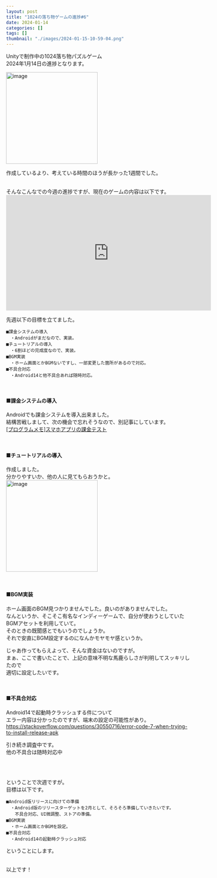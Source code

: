 ```yaml
---
layout: post
title: "1024の落ち物ゲームの進捗#6"
date: 2024-01-14
categories: []
tags: []
thumbnail: "./images/2024-01-15-10-59-04.png"
---
```


Unityで制作中の1024落ち物パズルゲーム  
2024年1月14日の進捗となります。  
  

<img src="{{ './images/2024-01-15-11-02-06.png' }}" alt="image" width="250" class="center-image"/>
  
作成しているより、考えている時間のほうが長かった1週間でした。  

  
<br>
そんなこんなでの今週の進捗ですが、現在のゲームの内容は以下です。    
<iframe width="560" height="315" src="https://www.youtube.com/embed/EpDCSbJ1qpM" frameborder="0" allowfullscreen></iframe>  
  
<br>
  

先週以下の目標を立てました。  　
```
■課金システムの導入  
　・Androidがまだなので、実装。
■チュートリアルの導入
　・6割ほどの完成度なので、実装。
■BGM実装
　・ホーム画面とかBGMないですし、一部変更した箇所があるので対応。
■不具合対応
　・Android14と他不具合あれば随時対応。
```
<br>
  
#### ■課金システムの導入  
Androidでも課金システムを導入出来ました。  
結構苦戦しまして、次の機会で忘れそうなので、別記事にしています。  
[[プログラムメモ]スマホアプリの課金テスト](../create_program/sm_purchase-2024-01-09.md)
  
<br>

#### ■チュートリアルの導入  
作成しました。  
分かりやすいか、他の人に見てもらおうかと。  
<img src="{{ './images/2024-01-15-10-59-32.png' }}" alt="image" width="250" class="center-image"/>

<br>

#### ■BGM実装  
ホーム画面のBGM見つかりませんでした。良いのがありませんでした。  
なんというか、そこそこ有名なインディーゲームで、自分が使おうとしていたBGMアセットを利用していて。  
そのときの既聞感とでもいうのでしょうか。  
それで安直にBGM設定するのになんかモヤモヤ感というか。  
  
じゃあ作ってもらえよって、そんな資金はないのですが。  
まぁ、ここで書いたことで、上記の意味不明な馬鹿らしさが判明してスッキリしたので  
適切に設定したいです。  
  


<br>

#### ■不具合対応  
Android14で起動時クラッシュする件について  
エラー内容は分かったのですが、端末の設定の可能性があり。  
https://stackoverflow.com/questions/30550716/error-code-7-when-trying-to-install-release-apk  
  
引き続き調査中です。  
他の不具合は随時対応中
  
<br>
<br>
  
ということで次週ですが。  
目標は以下です。  
```
■Android版リリースに向けての準備  
　・Android版のリリースターゲットを2月として、そろそろ準備していきたいです。  
　　不具合対応、UI微調整、ストアの準備。  
■BGM実装
　・ホーム画面とかBGMを設定。  
■不具合対応
　・Android14の起動時クラッシュ対応  
```
ということにします。  
  
  
<br>
以上です！  
  
